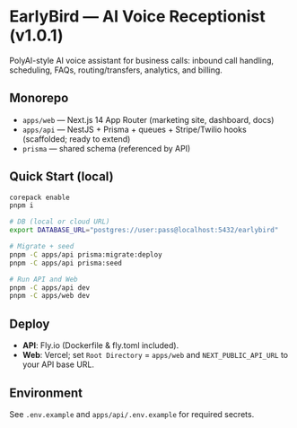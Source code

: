 
# EarlyBird — AI Voice Receptionist (v1.0.1)

PolyAI-style AI voice assistant for business calls: inbound call handling, scheduling, FAQs, routing/transfers, analytics, and billing.

## Monorepo
- `apps/web` — Next.js 14 App Router (marketing site, dashboard, docs)
- `apps/api` — NestJS + Prisma + queues + Stripe/Twilio hooks (scaffolded; ready to extend)
- `prisma` — shared schema (referenced by API)

## Quick Start (local)
```bash
corepack enable
pnpm i

# DB (local or cloud URL)
export DATABASE_URL="postgres://user:pass@localhost:5432/earlybird"

# Migrate + seed
pnpm -C apps/api prisma:migrate:deploy
pnpm -C apps/api prisma:seed

# Run API and Web
pnpm -C apps/api dev
pnpm -C apps/web dev
```

## Deploy
- **API**: Fly.io (Dockerfile & fly.toml included).
- **Web**: Vercel; set `Root Directory` = `apps/web` and `NEXT_PUBLIC_API_URL` to your API base URL.

## Environment
See `.env.example` and `apps/api/.env.example` for required secrets.
